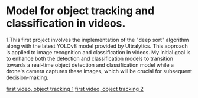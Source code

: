 # Model for object tracking and classification in videos.
1.This first project involves the implementation of the "deep sort" algorithm along with the latest YOLOv8 model provided by Ultralytics. This approach is applied to image recognition and classification in videos. My initial goal is to enhance both the detection and classification models to transition towards a real-time object detection and classification model while a drone's camera captures these images, which will be crucial for subsequent decision-making.

[first video, object tracking 1](https://youtu.be/Wy7MYUaJO6o)
[first video, object tracking 2](https://youtu.be/i73F7SWkhrY)

